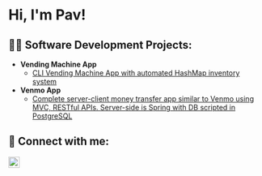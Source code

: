 <h1>Hi, I'm Pav! <br/></h1>

<h2>👨‍💻 Software Development Projects:</h2>

- <b>Vending Machine App</b>
  - [CLI Vending Machine App with automated HashMap inventory system](https://github.com/pavgee/vendingMachine.git)
- <b>Venmo App</b>
  - [Complete server-client money transfer app similar to Venmo using MVC, RESTful APIs. Server-side is Spring with DB scripted in PostgreSQL](https://github.com/pavgee/Venmo-App.git)

<h2> 🤳 Connect with me:</h2>

[<img align="left" alt="PavGaydos | LinkedIn" width="22px" src="https://cdn.jsdelivr.net/npm/simple-icons@v3/icons/linkedin.svg" />][linkedin]


[linkedin]: https://www.linkedin.com/in/pavel-gaydos/

<!--
**joshmadakor1/joshmadakor1** is a ✨ _special_ ✨ repository because its `README.md` (this file) appears on your GitHub profile.

Here are some ideas to get you started:

- 🔭 I’m currently working on ...
- 🌱 I’m currently learning ...
- 👯 I’m looking to collaborate on ...
- 🤔 I’m looking for help with ...
- 💬 Ask me about ...
- 📫 How to reach me: ...
- 😄 Pronouns: ...
- ⚡ Fun fact: ...
-->
